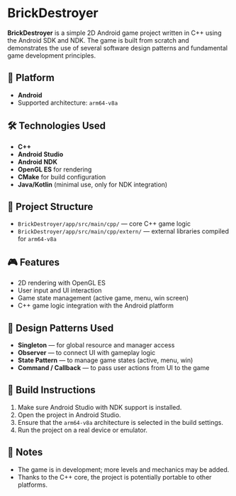 # BrickDestroyer

**BrickDestroyer** is a simple 2D Android game project written in C++ using the Android SDK and NDK. The game is built from scratch and demonstrates the use of several software design patterns and fundamental game development principles.

## 📱 Platform

- **Android**
- Supported architecture: `arm64-v8a`

## 🛠 Technologies Used

- **C++**
- **Android Studio**
- **Android NDK**
- **OpenGL ES** for rendering
- **CMake** for build configuration
- **Java/Kotlin** (minimal use, only for NDK integration)

## 📁 Project Structure

- `BrickDestroyer/app/src/main/cpp/` — core C++ game logic
- `BrickDestroyer/app/src/main/cpp/extern/` — external libraries compiled for `arm64-v8a`

## 🎮 Features

- 2D rendering with OpenGL ES
- User input and UI interaction
- Game state management (active game, menu, win screen)
- C++ game logic integration with the Android platform

## 🧱 Design Patterns Used

- **Singleton** — for global resource and manager access
- **Observer** — to connect UI with gameplay logic
- **State Pattern** — to manage game states (active, menu, win)
- **Command / Callback** — to pass user actions from UI to the game

## 🔧 Build Instructions

1. Make sure Android Studio with NDK support is installed.
2. Open the project in Android Studio.
3. Ensure that the `arm64-v8a` architecture is selected in the build settings.
4. Run the project on a real device or emulator.

## 📌 Notes

- The game is in development; more levels and mechanics may be added.
- Thanks to the C++ core, the project is potentially portable to other platforms.
